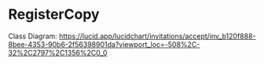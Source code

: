 # RegisterCopy

Class Diagram: https://lucid.app/lucidchart/invitations/accept/inv_b120f888-8bee-4353-90b6-2f56398901da?viewport_loc=-508%2C-32%2C2797%2C1356%2C0_0
